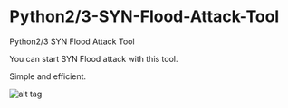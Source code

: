 # Python2/3-SYN-Flood-Attack-Tool
Python2/3 SYN Flood Attack Tool

You can start SYN Flood attack with this tool.

Simple and efficient.

![alt tag](https://emreovunc.com/projects/Syn_Flood.png)
